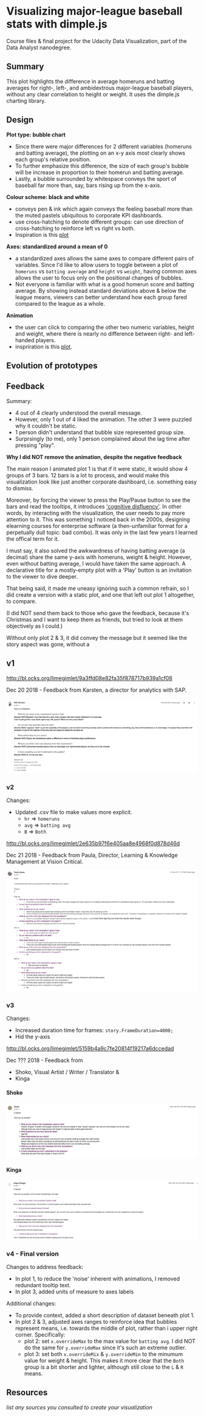 # Visualizing major-league baseball stats with dimple.js

Course files & final project for the Udacity Data Visualization, part of the Data Analyst nanodegree.

## Summary

This plot highlights the difference in average homeruns and batting averages for right-, left-, and ambidextrous major-league baseball players, without any clear correlation to height or weight. It uses the dimple.js charting library.

## Design

**Plot type: bubble chart** 
* Since there were major differences for 2 different variables (homeruns and batting average), the plotting on an x-y axis most clearly shows each group's relative position. 
* To further emphasize this difference, the size of each group's bubble will be increase in proportion to their homerun and batting average.
* Lastly, a bubble surrounded by whitespace conveys the sport of baseball far more than, say, bars rising up from the x-axis.

**Colour scheme: black and white**
* conveys pen & ink which again conveys the feeling baseball more than the muted pastels ubiquitous to corporate KPI dashboards.
* use cross-hatching to denote different groups: can use direction of cross-hatching to reinforce left vs right vs both.
* Inspiration is this [plot](http://dimplejs.org/advanced_examples_viewer.html?id=advanced_bars_sketchy)

**Axes: standardized around a mean of 0**
* a standardized axes allows the same axes to compare different pairs of variables. Since I'd like to allow users to toggle between a plot of `homeruns` vs `batting average` and `height` vs `weight`, having common axes allows the user to focus only on the positional changes of bubbles.
* Not everyone is familiar with what is a good homerun score and batting average. By showing instead standard deviations above & below the league means, viewers can better understand how each group fared compared to the league as a whole.

**Animation**
* the user can click to comparing the other two numeric variables, height and weight, where there is nearly no difference between right- and left-handed players. 
* inspriration is this [plot](http://dimplejs.org/advanced_examples_viewer.html?id=advanced_storyboard_control). 

## Evolution of prototypes


## Feedback

Summary: 
* 4 out of 4 clearly understood the overall message. 
* However, only 1 out of 4 liked the animation. The other 3 were puzzled why it couldn't be static.
* 1 person didn't understand that bubble size represented group size. 
* Surprsingly (to me), only 1 person complained about the lag time after pressing "play".

**Why I did NOT remove the animation, despite the negative feedback**

The main reason I animated plot 1 is that if it were static, it would show 4 groups of 3 bars. 12 bars is a lot to process, and would make this visualization look like just another corporate dashboard, i.e. something easy to dismiss.

Moreover, by forcing the viewer to press the Play/Pause button to see the bars and read the tooltips, it introduces ['cognitive disfluency'](https://blogs.allari.com/are-dashboards-and-visualization-too-good). In other words, by interacting with the visualization, the user needs to pay more attention to it. This was something I noticed back in the 2000s, designing elearning courses for enterprise software (a then-unfamiliar format for a perpetually dull topic: bad combo). It was only in the last few years I learned the offical term for it.

I must say, it also solved the awkwardness of having batting average (a decimal) share the same y-axis with homeruns, weight & height. However, even without batting average, I would have taken the same approach. A declarative title for a mostly-empty plot with a 'Play' button is an invitation to the viewer to dive deeper.

That being said, it made me uneasy ignoring such a common refrain, so I did create a version with a static plot, and one that left out plot 1 altogether, to compare. 

(I did NOT send them back to those who gave the feedback, because it's Christmas and I want to keep them as friends, but tried to look at them objectively as I could.)

Without only plot 2 & 3, it did convey the message but it seemed like the story aspect was gone, without a 

## v1

http://bl.ocks.org/limegimlet/9a3ffd08e82fa35f878717b939a1cf08

Dec 20 2018 - Feedback from Karsten, a director for analytics with SAP.

![](https://github.com/limegimlet/data_viz/blob/dev/final_project/feedback/feedback_karsten_dec20.png)

### v2

Changes:

* Updated .csv file to make values more explicit.
  * `hr` => `homeruns`
  * `avg` => `batting avg`
  * `B` => `Both`

http://bl.ocks.org/limegimlet/2e635b97f6e405aa8e4968f0d878d46d

Dec 21 2018 - Feedback from Paula, Director, Learning & Knowledge Management at Vision Critical.

![](https://github.com/limegimlet/data_viz/blob/dev/final_project/feedback/feedback_paula_dec21.png)


### v3

Changes:
* Increased duration time for frames: `story.FrameDuration=4000;`
* Hid the y-axis

http://bl.ocks.org/limegimlet/5159b4a9c7fe20814f19217a6dccedad

Dec ??? 2018 - Feedback from 
* Shoko, Visual Artist / Writer / Translator & 
* Kinga

#### Shoko
![](https://github.com/limegimlet/data_viz/blob/dev/final_project/feedback/feedback_shoko_dec24.png)

#### Kinga
![](https://github.com/limegimlet/data_viz/blob/dev/final_project/feedback/feedback_kinga_dec24.png)

### v4 - Final version
Changes to address feedback:
* In plot 1, to reduce the 'noise' inherent with animations, I removed redundant tooltip text.
* In plot 3, added units of measure to axes labels

Additional changes:
* To provide context, added a short description of dataset beneath plot 1.
* In plot 2 & 3, adjusted axes ranges to reinforce idea that bubbles represent means, i.e. towards the middle of plot, rather than i upper right corner. Specifically:
   * plot 2: set `x.overrideMax` to the max value for `batting avg`. I did NOT do the same for `y.overrideMax` since it's such an extreme outlier.
   * plot 3: set both `x.overrideMix` & `y.overrideMin` to the minumum value for weight & height. This makes it more clear that the `Both` group is a bit shorter and lighter, although still close to the `L` & `R` means.
  
## Resources

_list any sources you consulted to create your visualization_


